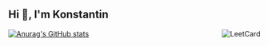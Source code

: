 ## Hi 👋, I'm Konstantin

<div style="display: flex; justify-content: space-between; align-items: center; width: 100%;">
    <div style="flex: 1; text-align: left;">
        <a href="https://github.com/anuraghazra/github-readme-stats">
            <img src="https://github-readme-stats.vercel.app/api?username=Konstantin2005&show_icons=true&theme=merko" alt="Anurag's GitHub stats" style="max-width: 100%; height: auto;">
        </a>
    </div>
    <div style="flex: 1; text-align: right;">
        <img src="https://leetcard.jacoblin.cool/kostua?ext=heatmap" alt="LeetCard" style="max-width: 100%; height: auto;">
    </div>
</div>

<!--
**Konstantin2005/Konstantin2005**

-->